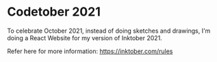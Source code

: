 # Codetober 2021

To celebrate October 2021, instead of doing sketches and drawings, I'm doing a React Website for my version of Inktober 2021.

Refer here for more information: https://inktober.com/rules